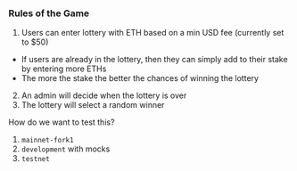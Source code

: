 ### Rules of the Game

1. Users can enter lottery with ETH based on a min USD fee (currently set to $50)
* If users are already in the lottery, then they can simply add to their stake by entering more ETHs
* The more the stake the better the chances of winning the lottery

2. An admin will decide when the lottery is over
3. The lottery will select a random winner

How do we want to test this?
1. `mainnet-fork1`
2. `development` with mocks
3. `testnet`
